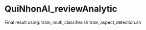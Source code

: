 # QuiNhonAI_reviewAnalytic

Final result using:
train_multi_classifier.sh
train_aspect_detection.sh
